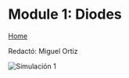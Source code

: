 # Module 1: Diodes

[Home](../README.md)

Redactó: Miguel Ortiz





![Simulación 1](images/simulation.png)


